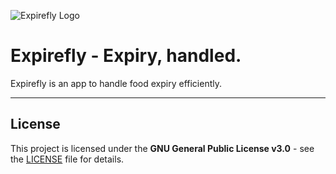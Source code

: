 ![Expirefly Logo](logo.png)

# Expirefly - Expiry, handled.

Expirefly is an app to handle food expiry efficiently.

---

## License
This project is licensed under the **GNU General Public License v3.0** - see the [LICENSE](LICENSE) file for details.

